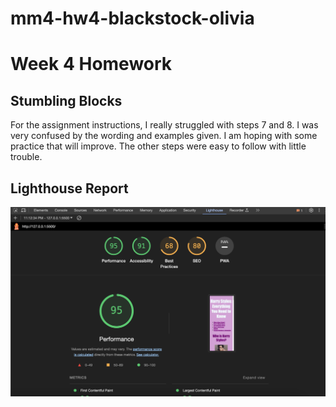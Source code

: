 # mm4-hw4-blackstock-olivia
# Week 4 Homework

## Stumbling Blocks 
For the assignment instructions, I really struggled with steps 7 and 8. I was very confused by the wording and examples given. I am hoping with some practice that will improve. The other steps were easy to follow with little trouble. 

## Lighthouse Report
![Lighthouse report for assignment](images/report.png)

